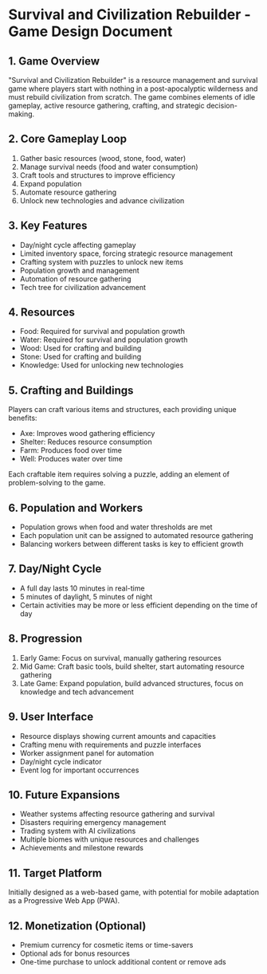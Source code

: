 # Survival and Civilization Rebuilder - Game Design Document

## 1. Game Overview

"Survival and Civilization Rebuilder" is a resource management and survival game 
where players start with nothing in a post-apocalyptic wilderness and must rebuild 
civilization from scratch. The game combines elements of idle gameplay, active resource gathering, crafting, and strategic decision-making.

## 2. Core Gameplay Loop

1. Gather basic resources (wood, stone, food, water)
2. Manage survival needs (food and water consumption)
3. Craft tools and structures to improve efficiency
4. Expand population
5. Automate resource gathering
6. Unlock new technologies and advance civilization

## 3. Key Features

- Day/night cycle affecting gameplay
- Limited inventory space, forcing strategic resource management
- Crafting system with puzzles to unlock new items
- Population growth and management
- Automation of resource gathering
- Tech tree for civilization advancement

## 4. Resources

- Food: Required for survival and population growth
- Water: Required for survival and population growth
- Wood: Used for crafting and building
- Stone: Used for crafting and building
- Knowledge: Used for unlocking new technologies

## 5. Crafting and Buildings

Players can craft various items and structures, each providing unique benefits:

- Axe: Improves wood gathering efficiency
- Shelter: Reduces resource consumption
- Farm: Produces food over time
- Well: Produces water over time

Each craftable item requires solving a puzzle, adding an element of problem-solving to the game.

## 6. Population and Workers

- Population grows when food and water thresholds are met
- Each population unit can be assigned to automated resource gathering
- Balancing workers between different tasks is key to efficient growth

## 7. Day/Night Cycle

- A full day lasts 10 minutes in real-time
- 5 minutes of daylight, 5 minutes of night
- Certain activities may be more or less efficient depending on the time of day

## 8. Progression

1. Early Game: Focus on survival, manually gathering resources
2. Mid Game: Craft basic tools, build shelter, start automating resource gathering
3. Late Game: Expand population, build advanced structures, focus on knowledge and tech advancement

## 9. User Interface

- Resource displays showing current amounts and capacities
- Crafting menu with requirements and puzzle interfaces
- Worker assignment panel for automation
- Day/night cycle indicator
- Event log for important occurrences

## 10. Future Expansions

- Weather systems affecting resource gathering and survival
- Disasters requiring emergency management
- Trading system with AI civilizations
- Multiple biomes with unique resources and challenges
- Achievements and milestone rewards

## 11. Target Platform

Initially designed as a web-based game, with potential for mobile adaptation as a Progressive Web App (PWA).

## 12. Monetization (Optional)

- Premium currency for cosmetic items or time-savers
- Optional ads for bonus resources
- One-time purchase to unlock additional content or remove ads
